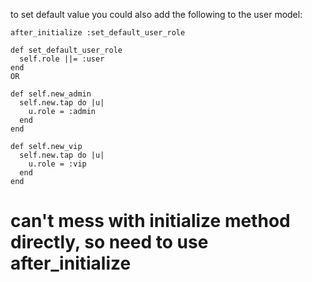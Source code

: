 to set default value you could also add the following to the user model:
```
after_initialize :set_default_user_role

def set_default_user_role
  self.role ||= :user
end
OR

def self.new_admin
  self.new.tap do |u|
    u.role = :admin
  end
end

def self.new_vip
  self.new.tap do |u|
    u.role = :vip
  end
end
```


# can't mess with initialize method directly, so need to use after_initialize
